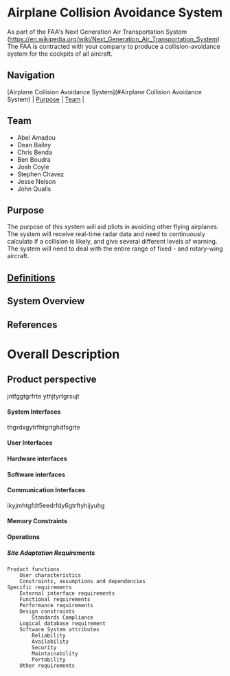 # Airplane Collision Avoidance System

As part of the FAA's Next Generation Air Transportation System
(https://en.wikipedia.org/wiki/Next_Generation_Air_Transportation_System) The
FAA is contracted with your company to produce a collision-avoidance system for
the cockpits of all aircraft.


## Navigation

[Airplane Collision Avoidance System](#Airplane Collision Avoidance System) |
[Purpose](#purpose) |
[Team](#team) |


## Team

<ul>
<li>Abel Amadou</li>
<li>Dean Bailey</li>
<li>Chris Benda</li>
<li>Ben Boudra</li>
<li>Josh Coyle</li>
<li>Stephen Chavez</li>
<li>Jesse Nelson</li>
<li>John Qualls</li>
</ul>

## Purpose

The purpose of this system will aid pliots in avoiding other flying airplanes.
The system will receive real-time radar data and need to continuously calculate
if a collision is likely, and give several different levels of warning. The
system will need to deal with the entire range of fixed - and rotary-wing
aircraft.

## [Definitions](../definitions.md)

## System Overview

## References

# Overall Description


## Product perspective
jntfggtgrfrte
ythjtyrtgrsujt

#### System Interfaces
thgrdxgytrfhtgrtghdfsgrte

#### User Interfaces

#### Hardware interfaces

#### Software interfaces


#### Communication Interfaces
ikyjmhtgfdt5eedrfdy6gtrftyhijyuhg

#### Memory Constraints

#### Operations

##### Site Adaptation Requirements

    Product functions
        User characteristics
        Constraints, assumptions and dependencies
    Specific requirements
        External interface requirements
        Functional requirements
        Performance requirements
        Design constraints
            Standards Compliance
        Logical database requirement
        Software System attributes
            Reliability
            Availability
            Security
            Maintainability
            Portability
        Other requirements

